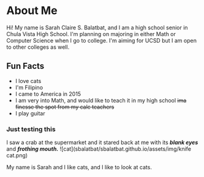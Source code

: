 # About Me

Hi! My name is Sarah Claire S. Balatbat, and I am a high school senior in Chula Vista High School. I'm planning on majoring in either Math or Computer Science when I go to college. I'm aiming for UCSD but I am open to other colleges as well.

## Fun Facts

* I love cats
* I'm Filipino
* I came to America in 2015
* I am very into Math, and would like to teach it in my high school ~~ima finesse the spot from my calc teachers~~
* I play guitar

### Just testing this

I saw a crab at the supermarket and it stared back at me with its ***blank eyes*** and ***frothing mouth.***
![cat](sbalatbat/sbalatbat.github.io/assets/img/knife cat.png)

My name is Sarah and I like cats, and I like to look at cats.